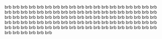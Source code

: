 brb
brb
brb
brb
brb
brb
brb
brb
brb
brb
brb
brb
brb
brb
brb
brb
brb
brb
brb
brb
brb
brb
brb
brb
brb
brb
brb
brb
brb
brb
brb
brb
brb
brb
brb
brb
brb
brb
brb
brb
brb
brb
brb
brb
brb
brb
brb
brb
brb
brb
brb
brb
brb
brb
brb
brb
brb
brb
brb
brb
brb
brb
brb
brb
brb
brb
brb
brb
brb
brb
brb
brb
brb
brb
brb
brb
brb
brb
brb
brb
brb
brb
brb
brb
brb
brb
brb
brb
brb
brb
brb
brb
brb
brb
brb
brb
brb
brb
brb
brb
brb